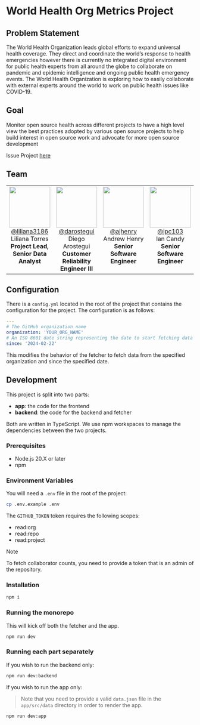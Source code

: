 # World Health Org Metrics Project

## Problem Statement

The World Health Organization leads global efforts to expand universal health coverage. They direct and coordinate the world’s response to health emergencies however there is currently no integrated digital environment for public health experts from all around the globe to collaborate on pandemic and epidemic intelligence and ongoing public health emergency events. The World Health Organization is exploring how to easily collaborate with external experts around the world to work on public health issues like COVID-19.

## Goal

Monitor open source health across different projects to have a high level view the best practices adopted by various open source projects to help build interest in open source work and advocate for more open source development

Issue Project [here](https://github.com/github/SI-skills-based-volunteering/issues/147#issuecomment-1472370039)

## Team

<table>
  <tr valign="top">
  <td align=center>
    <img src="https://avatars.githubusercontent.com/u/12959012?v=4" width="110" height="110"><br/>
      <a href="https://github.com/liliana3186">@liliana3186</a><br/>
     Liliana Torres<br/>
      <b>Project Lead, Senior Data Analyst </b>
    </td>
    <td align=center>
    <img src="https://avatars.githubusercontent.com/u/61184284?v=4" width="110" height="110"><br/>
      <a href="https://github.com/darostegui">@darostegui</a><br/>
      Diego Arostegui<br/>
      <b>Customer Reliability Engineer III</b>
    </td>
    <td align=center>
    <img src="https://avatars.githubusercontent.com/u/24923406?v=4" width="110" height="110"><br/>
      <a href="https://github.com/ajhenry">@ajhenry</a><br/>
      Andrew Henry<br/>
      <b>Senior Software Engineer </b>
    </td>
    <td align=center>
    <img src="https://github.com/ipc103.png?v=4" width="110" height="110"><br/>
      <a href="https://github.com/ipc103">@ipc103</a><br/>
      Ian Candy<br/>
      <b>Senior Software Engineer</b>
    </td>
    <td align=center>
    <img src="https://github.com/lehcar.png?v=4" width="110" height="110"><br/>
      <a href="https://github.com/lehcar">@lehcar</a><br/>
      Rachel Stanik<br/>
      <b>Software Engineer III</b>
    </td>
   </tr>
</table>

## Configuration

There is a `config.yml` located in the root of the project that contains the configuration for the project. The configuration is as follows:

```yaml
---
# The GitHub organization name
organization: 'YOUR_ORG_NAME'
# An ISO 8601 date string representing the date to start fetching data from
since: '2024-02-22'
```

This modifies the behavior of the fetcher to fetch data from the specified organization and since the specified date.

## Development

This project is split into two parts:

- **app**: the code for the frontend
- **backend**: the code for the backend and fetcher

Both are written in TypeScript. We use npm workspaces to manage the dependencies between the two projects.

### Prerequisites

- Node.js 20.X or later
- npm

### Environment Variables

You will need a `.env` file in the root of the project:

```sh
cp .env.example .env
```

The `GITHUB_TOKEN` token requires the following scopes:

- read:org
- read:repo
- read:project

> [!NOTE]
> To fetch collaborator counts, you need to provide a token that is an admin of the repository.

### Installation

```sh
npm i
```

### Running the monorepo

This will kick off both the fetcher and the app.

```sh
npm run dev
```

### Running each part separately

If you wish to run the backend only:

```sh
npm run dev:backend
```

If you wish to run the app only:

> Note that you need to provide a valid `data.json` file in the `app/src/data` directory in order to render the app.

```sh
npm run dev:app
```
